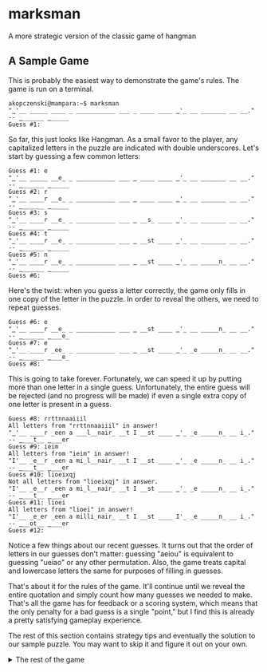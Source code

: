 # marksman
A more strategic version of the classic game of hangman

## A Sample Game
This is probably the easiest way to demonstrate the game's rules. The game is run on a terminal.

```
akopczenski@mampara:~$ marksman
"‗'__ _____ ____ _ ___________ ___ _ ____ ____ ‗'_ __ _______ __ __." -- ‗______ ‗_____
Guess #1:  
```

So far, this just looks like Hangman. As a small favor to the player, any capitalized letters in the puzzle are indicated with double underscores. Let's start by guessing a few common letters:

```
Guess #1: e
"‗'__ _____ __e_ _ ___________ ___ ‗ ____ ____ ‗'_ __ _______ __ __." -- ‗______ ‗_____
Guess #2: r
"‗'__ ____r __e_ _ ___________ ___ ‗ ____ ____ ‗'_ __ _______ __ __." -- ‗______ ‗_____
Guess #3: s
"‗'__ ____r __e_ _ ___________ ___ ‗ __s_ ____ ‗'_ __ _______ __ __." -- ‗______ ‗_____
Guess #4: t
"‗'__ ____r __e_ _ ___________ ___ ‗ __st ____ ‗'_ __ _______ __ __." -- ‗______ ‗_____
Guess #5: n
"‗'__ ____r __e_ _ ___________ ___ ‗ __st ____ ‗'_ __ _____n_ __ __." -- ‗______ ‗_____
Guess #6:  
```

Here's the twist: when you guess a letter correctly, the game only fills in one copy of the letter in the puzzle. In order to reveal the others, we need to repeat guesses.

```
Guess #6: e
"‗'__ ____r __e_ _ ___________ ___ ‗ __st ____ ‗'_ __ _____n_ __ __." -- ‗______ ‗___e_
Guess #7: e
"‗'__ ____r _ee_ _ ___________ ___ ‗ __st ____ ‗'_ _e _____n_ __ __." -- ‗______ ‗___e_
Guess #8: 
```

This is going to take forever. Fortunately, we can speed it up by putting more than one letter in a single guess. Unfortunately, the entire guess will be rejected (and no progress will be made) if even a single extra copy of one letter is present in a guess.

```
Guess #8: rrttnnaaiiil
All letters from "rrttnnaaiiil" in answer!
"‗'__ ____r _een a ___l__nair_ __t I __st ____ ‗'_ _e _____n_ __ i_." -- ‗___t__ ‗___er
Guess #9: ieim
All letters from "ieim" in answer!
"I'__ _e__r _een a mi_l__nair_ __t I __st ____ ‗'_ _e _____n_ __ i_." -- ‗___t__ ‗___er
Guess #10: lioeixqj
Not all letters from "lioeixqj" in answer.
"I'__ _e__r _een a mi_l__nair_ __t I __st ____ ‗'_ _e _____n_ __ i_." -- ‗___t__ ‗___er
Guess #11: lioei
All letters from "lioei" in answer!
"I'__ _e_er _een a milli_nair_ __t I __st ____ I'_ _e _____n_ __ i_." -- ‗__ot__ ‗___er
Guess #12: 
```

Notice a few things about our recent guesses. It turns out that the order of letters in our guesses don't matter: guessing "aeiou" is equivalent to guessing "ueiao" or any other permutation. Also, the game treats capital and lowercase letters the same for purposes of filling in guesses.

That's about it for the rules of the game. It'll continue until we reveal the entire quotation and simply count how many guesses we needed to make. That's all the game has for feedback or a scoring system, which means that the only penalty for a bad guess is a single "point," but I find this is already a pretty satisfying gameplay experience.

The rest of this section contains strategy tips and eventually the solution to our sample puzzle. You may want to skip it and figure it out on your own.

<details><summary>The rest of the game</summary><p>

It's a good strategy to take advantage of the game's random reveal order. If we figure out a single word, we can make repeated guesses at it to make progress elsewhere. It's pretty obvious that the fourth word in our quotation is *millionaire*.

```
Guess #13: oe
All letters from "oe" in answer!
"I'__ _e_er _een a milli_naire __t I __st ____ I'_ _e _____n_ __ i_." -- ‗o_ot__ ‗___er
Guess #14: o
All letters from "o" in answer!
"I'__ _e_er _een a millionaire __t I __st ____ I'_ _e _____n_ __ i_." -- ‗o_ot__ ‗___er
Guess #15:
```

Now *millionaire* is completed and we've gotten a little extra help on the speaker's name. The same technique can work with several words at once. The quotation starts with *I've never*, and the word after *millionaire* is *but*.

```
Guess #15: venvbu
All letters from "venvbu" in answer!
"I've _ever been a millionaire _ut I __st _n__ I'_ _e _____n_ __ i_." -- ‗o_ot__ ‗___er
Guess #16: nb
All letters from "nb" in answer!
"I've never been a millionaire _ut I __st _n__ I'_ be _____n_ __ i_." -- ‗o_ot__ ‗___er
Guess #17: nb
All letters from "b" in answer!
"I've never been a millionaire but I __st _n__ I'_ be _____n_ __ i_." -- ‗o_ot__ ‗___er
Guess #18: 
```

We can't be 100% certain that we've found every *b*, *e*, *n*, *o*, *u*, and *v* in the puzzle just because the section we've been harping on is complete, but it's a nice start. And we finished the words *been* and *be* thanks to our repetition!

Looking at the board now, it's pretty likely that:
 - The first word with any blanks left is either *must* or *just*. Either way, a *u* is a safe bet.
 - The only incomplete contraction is *I'd*. ("I'm be" doesn't make sense.)
 - the last word in the quotation is *it*. (*If* and *is* rarely end sentences.)

Let's use the repetition technique to add this to the puzzle.

```
Guess #18: udt
All letters from "udt" in answer!
"I've never been a millionaire but I _ust _n__ I'_ be _____n_ _t i_." -- Do_ot__ ‗___er
Guess #19: dt
All letters from "dt" in answer!
"I've never been a millionaire but I _ust _n__ I'd be _____n_ _t it." -- Do_ot__ ‗___er
Guess #20:
```

The extra *d* is a big help: the speaker's first name is Dorothy! (Also, the sentence ends in *at it*.)

```
Guess #20: arhy
All letters from "rhy" in answer!
"I've never been a millionaire but I _ust _n__ I'd be _a___n_ _t it." -- Do_othy ‗_r_er
Guess #21: ar
All letters from "r" in answer!
"I've never been a millionaire but I _ust _n__ I'd be _ar__n_ at it." -- Do_othy ‗_r_er
Guess #21: r
All letters from "r" in answer!
"I've never been a millionaire but I _ust _n__ I'd be _ar__n_ at it." -- Dorothy ‗_r_er
Guess #22:
```

Let's try *must* for *\_ust*.
```
Guess #22: m
Not all letters from "m" in answer.
"I've never been a millionaire but I _ust _n__ I'd be _ar__n_ at it." -- Dorothy ‗_r_er
Guess #23:
```

A wasted guess! But we've learned that the letter *m* is totally done with in the puzzle. We'll make a mental note to avoid using it at any point in the future, and we'll try *just* as the word in question. 

```
Guess #23: j
All letters from "j" in answer!
"I've never been a millionaire but I just _n__ I'd be _ar__n_ at it." -- Dorothy ‗_r_er
Guess #24:
```

The speaker is Dorothy Parker.

```
Guess #24: pak
All letters from "pak" in answer!
"I've never been a millionaire but I just kn__ I'd be _ar__n_ at it." -- Dorothy Par_er
Guess #25:
```

So far in our example game, we've been picking a small segment of the quotation and hammering on it until it's fully revealed. This has kept things a little clearer for teaching purposes. In a real game, we'd probably take a moment between successive guesses and fold new words in. Right, the fact that we're still owed a *k* in *Parker* can be registered at the same time as the fact that we can now identify the word *know* in the middle of the sentence.

```
Guess #25: kow
All letters from "kow" in answer!
"I've never been a millionaire but I just know I'd be _ar__n_ at it." -- Dorothy Parker
Guess #26: 
```

I'm out of tips to give in this space; I'm sure you'll have many other ideas as you play. For now, I'll finish our game in one shot.

```
Guess #26: dlig
All letters from "dlig" in answer!
"I've never been a millionaire but I just know I'd be darling at it." -- Dorothy Parker
You won in 26 guesses!
akopczenski@mampara:~$ 
```

</p></details>
